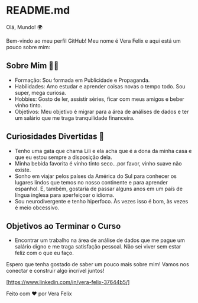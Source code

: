 # README.md
Olá, Mundo! 🌍

Bem-vindo ao meu perfil GitHub! Meu nome é Vera Felix e aqui está um pouco sobre mim:

## Sobre Mim 🧑‍💻

- Formação: Sou formada em Publicidade e Propaganda.
- Habilidades: Amo estudar e aprender coisas novas o tempo todo. Sou super, mega curiosa.
- Hobbies: Gosto de ler, assistir séries, ficar com meus amigos e beber vinho tinto.
- Objetivos: Meu objetivo é migrar para a área de análises de dados e ter um salário que me traga tranquilidade financeira.

## Curiosidades Divertidas 🎉

- Tenho uma gata que chama Lili e ela acha que é a dona da minha casa e que eu estou sempre a disposição dela.
- Minha bebida favorita é vinho tinto seco...por favor, vinho suave não existe.
- Sonho em viajar pelos países da América do Sul para conhecer os lugares lindos que temos no nosso continente e para aprender espanhol. E, também, gostaria de passar alguns anos em um país de língua inglesa para aperfeiçoar o idioma.
- Sou neurodivergente e tenho hiperfoco. Às vezes isso é bom, às vezes é meio obcessivo.

## Objetivos ao Terminar o Curso

- Encontrar um trabalho na área de análise de dados que me pague um salário digno e me traga satisfação pessoal. Não sei viver sem estar feliz com o que eu faço.

Espero que tenha gostado de saber um pouco mais sobre mim! Vamos nos conectar e construir algo incrível juntos!

[https://www.linkedin.com/in/vera-felix-37644b5/]

Feito com ❤️ por Vera Felix
